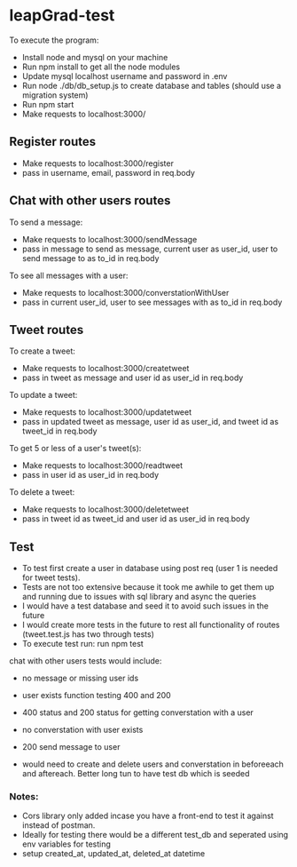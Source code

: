 # leapGrad-test

To execute the program:

- Install node and mysql on your machine
- Run npm install to get all the node modules
- Update mysql localhost username and password in .env
- Run node ./db/db_setup.js to create database and tables (should use a migration system)
- Run npm start
- Make requests to localhost:3000/

## Register routes

- Make requests to localhost:3000/register
- pass in username, email, password in req.body

## Chat with other users routes

To send a message:

- Make requests to localhost:3000/sendMessage
- pass in message to send as message, current user as user_id, user to send message to as to_id in req.body

To see all messages with a user:

- Make requests to localhost:3000/converstationWithUser
- pass in current user_id, user to see messages with as to_id in req.body

## Tweet routes

To create a tweet:

- Make requests to localhost:3000/createtweet
- pass in tweet as message and user id as user_id in req.body

To update a tweet:

- Make requests to localhost:3000/updatetweet
- pass in updated tweet as message, user id as user_id, and tweet id as tweet_id in req.body

To get 5 or less of a user's tweet(s):

- Make requests to localhost:3000/readtweet
- pass in user id as user_id in req.body

To delete a tweet:

- Make requests to localhost:3000/deletetweet
- pass in tweet id as tweet_id and user id as user_id in req.body

## Test

- To test first create a user in database using post req (user 1 is needed for tweet tests).
- Tests are not too extensive because it took me awhile to get them up and running due to issues with sql library and async the queries
- I would have a test database and seed it to avoid such issues in the future
- I would create more tests in the future to rest all functionality of routes (tweet.test.js has two through tests)
- To execute test run: run npm test

chat with other users tests would include:

- no message or missing user ids
- user exists function testing 400 and 200
- 400 status and 200 status for getting converstation with a user
- no converstation with user exists
- 200 send message to user

- would need to create and delete users and converstation in beforeeach and aftereach. Better long tun to have test db which is seeded

### Notes:

- Cors library only added incase you have a front-end to test it against instead of postman.
- Ideally for testing there would be a different test_db and seperated using env variables for testing
- setup created_at, updated_at, deleted_at datetime
